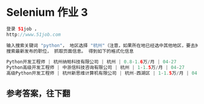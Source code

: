 # Selenium 作业 3



```java
登录 51job ，
http://www.51job.com

输入搜索关键词 "python"， 地区选择 "杭州"（注意，如果所在地已经选中其他地区，要去掉）， 
搜索最新发布的职位， 抓取页面信息。 得到如下的格式化信息

Python开发工程师 | 杭州纳帕科技有限公司 | 杭州 | 0.8-1.6万/月 | 04-27
Python高级开发工程师 | 中浙信科技咨询有限公司 | 杭州 | 1-1.5万/月 | 04-27
高级Python开发工程师 | 杭州新思维计算机有限公司 | 杭州-西湖区 | 1-1.5万/月 | 04-27


```


## 参考答案，往下翻
<br><br><br><br><br><br><br><br><br><br><br><br><br><br><br><br><br><br><br><br><br><br><br><br><br><br><br><br><br><br>
